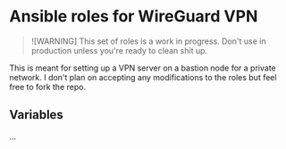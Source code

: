 # Ansible roles for WireGuard VPN

> ![WARNING]
> This set of roles is a work in progress. Don't use in production unless you're
> ready to clean shit up.

This is meant for setting up a VPN server on a bastion node for a private
network. I don't plan on accepting any modifications to the roles but feel free
to fork the repo.

## Variables

...
